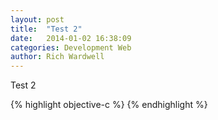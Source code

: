 ```yaml
---
layout: post
title:  "Test 2"
date:   2014-01-02 16:38:09
categories: Development Web
author: Rich Wardwell
---
```


Test 2

{% highlight objective-c %}
{% endhighlight %}
